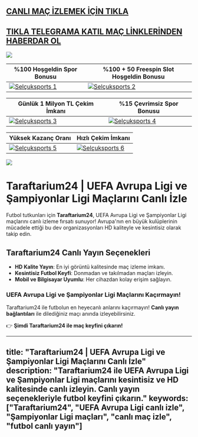 ## <a href="https://shorten.is/nanotv">CANLI MAÇ İZLEMEK İÇİN TIKLA</a>

## <a href="https://t.me/betnanotv">TIKLA TELEGRAMA KATIL MAÇ LİNKLERİNDEN HABERDAR OL</a>

<a href="https://shorten.is/nano"><img src="https://s7.gifyu.com/images/SX5dx.gif"></a>

| %100 Hoşgeldin Spor Bonusu | %100 + 50 Freespin Slot Hoşgeldin Bonusu |
|----------|----------|
| [![Selçuksports 1](https://i.ibb.co/w6Ms0n3/0-spor-hosgeldin.jpg)](https://shorten.is/nano) | [![Selçuksports 2](https://i.ibb.co/SmhNkkF/ho-geldin-slot.jpg)](https://shorten.is/nano) |

| Günlük 1 Milyon TL Çekim İmkanı | %15 Çevrimsiz Spor Bonusu |
|----------|----------|
| [![Selçuksports 3](https://i.ibb.co/1sqbDKg/gates.jpg)](https://shorten.is/nano) | [![Selçuksports 4](https://i.ibb.co/Smxn3qW/gates-of-bn.jpg)](https://shorten.is/nano) |

| Yüksek Kazanç Oranı | Hızlı Çekim İmkanı |
|----------|----------|
| [![Selçuksports 5](https://i.ibb.co/jwxwCmC/sweet.jpg)](https://shorten.is/nano) | [![Selçuksports 6](https://i.ibb.co/SKbx3w4/Masalar-Canli-Casino-Mobil-Pop-Up.jpg)](https://shorten.is/nano) |

<a href="https://shorten.is/nano"><img src="https://s13.gifyu.com/images/SXln5.gif"></a>

# Taraftarium24 | UEFA Avrupa Ligi ve Şampiyonlar Ligi Maçlarını Canlı İzle

Futbol tutkunları için **Taraftarium24**, UEFA Avrupa Ligi ve Şampiyonlar Ligi maçlarını canlı izleme fırsatı sunuyor! Avrupa'nın en büyük kulüplerinin mücadele ettiği bu dev organizasyonları HD kaliteyle ve kesintisiz olarak takip edin.

## Taraftarium24 Canlı Yayın Seçenekleri
- **HD Kalite Yayın**: En iyi görüntü kalitesinde maç izleme imkanı.
- **Kesintisiz Futbol Keyfi**: Donmadan ve takılmadan maçları izleyin.
- **Mobil ve Bilgisayar Uyumlu**: Her cihazdan kolay erişim sağlayın.

### UEFA Avrupa Ligi ve Şampiyonlar Ligi Maçlarını Kaçırmayın!
Taraftarium24 ile futbolun en heyecanlı anlarını kaçırmayın! **Canlı yayın bağlantıları** ile dilediğiniz maçı anında izleyebilirsiniz.

👉 **Şimdi Taraftarium24 ile maç keyfini çıkarın!**

---
title: "Taraftarium24 | UEFA Avrupa Ligi ve Şampiyonlar Ligi Maçlarını Canlı İzle"
description: "Taraftarium24 ile UEFA Avrupa Ligi ve Şampiyonlar Ligi maçlarını kesintisiz ve HD kalitesinde canlı izleyin. Canlı yayın seçenekleriyle futbol keyfini çıkarın."
keywords: ["Taraftarium24", "UEFA Avrupa Ligi canlı izle", "Şampiyonlar Ligi maçları", "canlı maç izle", "futbol canlı yayın"]
---
